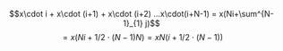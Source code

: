 $$x\cdot i + x\cdot (i+1) + x\cdot (i+2) ...x\cdot(i+N-1) = x(Ni+\sum^{N-1}_{1} j)$$
$$=x(Ni + 1/2\cdot(N-1)N) = xN(i+1/2\cdot(N-1))$$